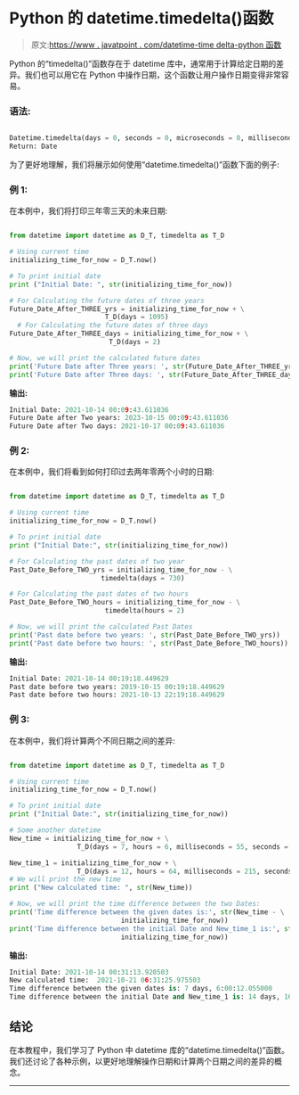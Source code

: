 # Python 的 datetime.timedelta()函数

> 原文:[https://www . javatpoint . com/datetime-time delta-python 函数](https://www.javatpoint.com/datetime-timedelta-function-of-python)

Python 的“timedelta()”函数存在于 datetime 库中，通常用于计算给定日期的差异。我们也可以用它在 Python 中操作日期，这个函数让用户操作日期变得非常容易。

### 语法:

```py

Datetime.timedelta(days = 0, seconds = 0, microseconds = 0, milliseconds = 0, minutes = 0, hours = 0, weeks = 0)
Return: Date

```

为了更好地理解，我们将展示如何使用“datetime.timedelta()”函数下面的例子:

### 例 1:

在本例中，我们将打印三年零三天的未来日期:

```py

from datetime import datetime as D_T, timedelta as T_D

# Using current time
initializing_time_for_now = D_T.now()

# To print initial date
print ("Initial Date: ", str(initializing_time_for_now))

# For Calculating the future dates of three years
Future_Date_After_THREE_yrs = initializing_time_for_now + \
                        T_D(days = 1095)
  # For Calculating the future dates of three days
Future_Date_After_THREE_days = initializing_time_for_now + \
                         T_D(days = 2)

# Now, we will print the calculated future dates
print('Future Date after Three years: ', str(Future_Date_After_THREE_yrs))
print('Future Date after Three days: ', str(Future_Date_After_THREE_days))

```

**输出:**

```py
Initial Date: 2021-10-14 00:09:43.611036
Future Date after Two years: 2023-10-15 00:09:43.611036
Future Date after Two days: 2021-10-17 00:09:43.611036

```

### 例 2:

在本例中，我们将看到如何打印过去两年零两个小时的日期:

```py

from datetime import datetime as D_T, timedelta as T_D

# Using current time
initializing_time_for_now = D_T.now()

# To print initial date
print ("Initial Date:", str(initializing_time_for_now))

# For Calculating the past dates of two year
Past_Date_Before_TWO_yrs = initializing_time_for_now - \
                       timedelta(days = 730)

# For Calculating the past dates of two hours
Past_Date_Before_TWO_hours = initializing_time_for_now - \
                        timedelta(hours = 2)

# Now, we will print the calculated Past Dates
print('Past date before two years: ', str(Past_Date_Before_TWO_yrs))
print('Past date before two hours: ', str(Past_Date_Before_TWO_hours))

```

**输出:**

```py
Initial Date: 2021-10-14 00:19:18.449629
Past date before two years: 2019-10-15 00:19:18.449629
Past date before two hours: 2021-10-13 22:19:18.449629

```

### 例 3:

在本例中，我们将计算两个不同日期之间的差异:

```py

from datetime import datetime as D_T, timedelta as T_D

# Using current time
initializing_time_for_now = D_T.now()

# To print initial date
print ("Initial Date:", str(initializing_time_for_now))

# Some another datetime
New_time = initializing_time_for_now + \
                 T_D(days = 7, hours = 6, milliseconds = 55, seconds = 12)

New_time_1 = initializing_time_for_now + \
                 T_D(days = 12, hours = 64, milliseconds = 215, seconds = 90)
# We will print the new time
print ("New calculated time: ", str(New_time))

# Now, we will print the time difference between the two Dates:
print('Time difference between the given dates is:', str(New_time - \
                            initializing_time_for_now))
print('Time difference between the initial Date and New_time_1 is:', str(New_time_1 - \
                            initializing_time_for_now))

```

**输出:**

```py
Initial Date: 2021-10-14 00:31:13.920503
New calculated time:  2021-10-21 06:31:25.975503
Time difference between the given dates is: 7 days, 6:00:12.055000
Time difference between the initial Date and New_time_1 is: 14 days, 16:01:30.215000

```

## 结论

在本教程中，我们学习了 Python 中 datetime 库的“datetime.timedelta()”函数。我们还讨论了各种示例，以更好地理解操作日期和计算两个日期之间的差异的概念。

* * *